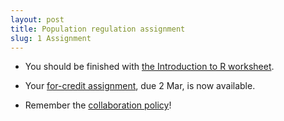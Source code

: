 ```yaml
---
layout: post
title: Population regulation assignment
slug: 1 Assignment
---
```


* You should be finished with [the Introduction to R worksheet](/materials/r.export.html).

* Your [for-credit assignment](/materials/regulation.asn.pdf), due 2 Mar, is now available.

* Remember the [collaboration policy](/Collaboration.html)! 
